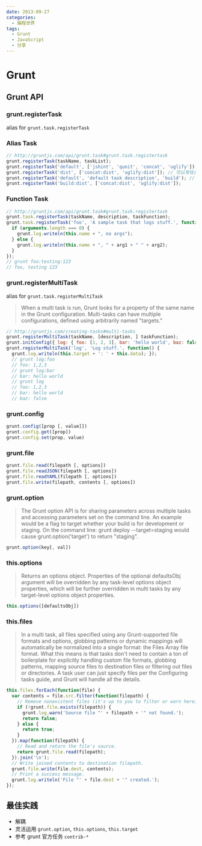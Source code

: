 ```yaml
---
date: 2013-09-27
categories:
  - 编程世界
tags:
  - Grunt
  - JavaScript
  - 分享
---
```


# Grunt

## Grunt API

### grunt.registerTask

alias for `grunt.task.registerTask`

### Alias Task

```js
// http://gruntjs.com/api/grunt.task#grunt.task.registertask
grunt.registerTask(taskName, taskList);
grunt.registerTask('default', ['jshint', 'qunit', 'concat', 'uglify']);
grunt.registerTask('dist', ['concat:dist', 'uglify:dist']); // 可以写任务描述
grunt.registerTask('default', 'default task description', 'build'); // 可以定义带冒号的任务
grunt.registerTask('build:dist', ['concat:dist', 'uglify:dist']);
```

### Function Task

```js
// http://gruntjs.com/api/grunt.task#grunt.task.registertask
grunt.task.registerTask(taskName, description, taskFunction);
grunt.task.registerTask('foo', 'A sample task that logs stuff.', function(arg1, arg2) {
  if (arguments.length === 0) {
    grunt.log.writeln(this.name + ", no args");
  } else {
    grunt.log.writeln(this.name + ", " + arg1 + " " + arg2);
  }
});
// grunt foo:testing:123
// foo, testing 123
```

### grunt.registerMultiTask

alias for `grunt.task.registerMultiTask`

> When a multi task is run, Grunt looks for a property of the same name in the Grunt configuration. Multi-tasks can have multiple configurations, defined using arbitrarily named "targets."

```js
// http://gruntjs.com/creating-tasks#multi-tasks
grunt.registerMultiTask(taskName, [description, ] taskFunction);
grunt.initConfig({ log: { foo: [1, 2, 3], bar: 'hello world', baz: false } });
grunt.registerMultiTask('log', 'Log stuff.', function() {
  grunt.log.writeln(this.target + ': ' + this.data); });
  // grunt log:foo
  // foo: 1,2,3
  // grunt log:bar
  // bar: hello world
  // grunt log
  // foo: 1,2,3
  // bar: hello world
  // baz: false
```

### grunt.config

```js
grunt.config([prop [, value]])
grunt.config.get([prop])
grunt.config.set(prop, value)
```

### grunt.file

```js
grunt.file.read(filepath [, options])
grunt.file.readJSON(filepath [, options])
grunt.file.readYAML(filepath [, options])
grunt.file.write(filepath, contents [, options])
```

### grunt.option

> The Grunt option API is for sharing parameters across multiple tasks and accessing parameters set on the command line.
> An example would be a flag to target whether your build is for development or staging. On the command line: grunt deploy --target=staging would cause grunt.option('target') to return "staging".

```js
grunt.option(key[, val])
```

### this.options

> Returns an options object. Properties of the optional defaultsObj argument will be overridden by any task-level options object properties, which will be further overridden in multi tasks by any target-level options object properties.

```js
this.options([defaultsObj])
```

### this.files

> In a multi task, all files specified using any Grunt-supported file formats and options, globbing patterns or dynamic mappings will automatically be normalized into a single format: the Files Array file format.
> What this means is that tasks don't need to contain a ton of boilerplate for explicitly handling custom file formats, globbing patterns, mapping source files to destination files or filtering out files or directories. A task user can just specify files per the Configuring tasks guide, and Grunt will handle all the details.

```js
this.files.forEach(function(file) {
  var contents = file.src.filter(function(filepath) {
    // Remove nonexistent files (it's up to you to filter or warn here).
    if (!grunt.file.exists(filepath)) {
      grunt.log.warn('Source file "' + filepath + '" not found.');
      return false;
    } else {
      return true;
    }
  }).map(function(filepath) {
    // Read and return the file's source.
    return grunt.file.read(filepath);
  }).join('\n');
  // Write joined contents to destination filepath.
  grunt.file.write(file.dest, contents);
  // Print a success message.
  grunt.log.writeln('File "' + file.dest + '" created.');
});
```

## 最佳实践

- 解耦
- 灵活运用 `grunt.option`, `this.options`, `this.target`
- 参考 grunt 官方任务 `contrib-*`
